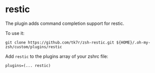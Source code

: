 # restic

The plugin adds command completion support for restic.

To use it:
```
git clone https://github.com/tk7r/zsh-restic.git ${HOME}/.oh-my-zsh/custom/plugins/restic
```
Add `restic` to the plugins array of your zshrc file:
```
plugins=(... restic)
```

